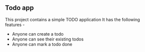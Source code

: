 ## Todo app

This project contains a simple TODO application
It has the following features -

- Anyone can create a todo
- Anyone can see their existing todos
- Anyone can mark a todo done
